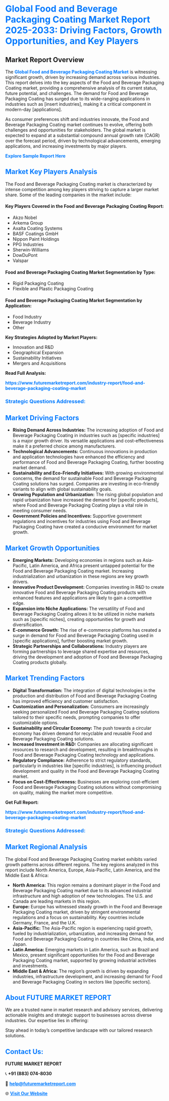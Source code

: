 <h1 style="color: #007BFF;">Global Food and Beverage Packaging Coating Market Report 2025-2033: Driving Factors, Growth Opportunities, and Key Players</h1>

<section id="overview">
<h2>Market Report Overview</h2>
<p>The <a href="https://www.futuremarketreport.com/industry-report/food-and-beverage-packaging-coating-market" style="color: #007BFF; text-decoration: none;"><strong>Global Food and Beverage Packaging Coating Market</strong></a> is witnessing significant growth, driven by increasing demand across various industries. This report delves into the key aspects of the Food and Beverage Packaging Coating market, providing a comprehensive analysis of its current status, future potential, and challenges. The demand for Food and Beverage Packaging Coating has surged due to its wide-ranging applications in industries such as [insert industries], making it a critical component in modern-day [applications].</p>
<p>As consumer preferences shift and industries innovate, the Food and Beverage Packaging Coating market continues to evolve, offering both challenges and opportunities for stakeholders. The global market is expected to expand at a substantial compound annual growth rate (CAGR) over the forecast period, driven by technological advancements, emerging applications, and increasing investments by major players.</p>
</section>

<section id="overview">
<p><a href="https://www.futuremarketreport.com/request-sample/reportId=50648" style="color: #007BFF; text-decoration: none;"><strong>Explore Sample Report Here</strong></a></p>
</section>

<section id="key-players">
<h2 style="color: #007BFF;">Market Key Players Analysis</h2>
<p>The Food and Beverage Packaging Coating market is characterized by intense competition among key players striving to capture a larger market share. Some of the leading companies in the market include:</p>
<h4>Key Players Covered in the Food and Beverage Packaging Coating Report:</h4>
<ul><li>Akzo Nobel</li><li>Arkema Group</li><li>Axalta Coating Systems</li><li>BASF Coatings GmbH</li><li>Nippon Paint Holdings</li><li>PPG Industries</li><li>Sherwin-Williams</li><li>DowDuPont</li><li>Valspar</li></ul>
<h4>Food and Beverage Packaging Coating Market Segmentation by Type:</h4>
<ul><li>Rigid Packaging Coating</li><li>Flexible and Plastic Packaging Coating</li></ul>

<h4>Food and Beverage Packaging Coating Market Segmentation by Application:</h4>
<ul><li>Food Industry</li><li>Beverage Industry</li><li>Other</li></ul>
<p><strong>Key Strategies Adopted by Market Players:</strong></p>
<ul>
<li>Innovation and R&D</li>
<li>Geographical Expansion</li>
<li>Sustainability Initiatives</li>
<li>Mergers and Acquisitions</li>
</ul>
</section>

<section>
<p><strong>Read Full Analysis: </strong></p><a href="https://www.futuremarketreport.com/industry-report/food-and-beverage-packaging-coating-market" style="color: #007BFF; text-decoration: none;"><strong>https://www.futuremarketreport.com/industry-report/food-and-beverage-packaging-coating-market</strong></a>
<h3 style="color: #007BFF;">Strategic Questions Addressed:</h3>
</section>

<section id="driving-factors">
<h2 style="color: #007BFF;">Market Driving Factors</h2>
<ul>
<li><strong>Rising Demand Across Industries:</strong> The increasing adoption of Food and Beverage Packaging Coating in industries such as [specific industries] is a major growth driver. Its versatile applications and cost-effectiveness make it a preferred choice among manufacturers.</li>
<li><strong>Technological Advancements:</strong> Continuous innovations in production and application technologies have enhanced the efficiency and performance of Food and Beverage Packaging Coating, further boosting market demand.</li>
<li><strong>Sustainability and Eco-Friendly Initiatives:</strong> With growing environmental concerns, the demand for sustainable Food and Beverage Packaging Coating solutions has surged. Companies are investing in eco-friendly variants to align with global sustainability goals.</li>
<li><strong>Growing Population and Urbanization:</strong> The rising global population and rapid urbanization have increased the demand for [specific products], where Food and Beverage Packaging Coating plays a vital role in meeting consumer needs.</li>
<li><strong>Government Policies and Incentives:</strong> Supportive government regulations and incentives for industries using Food and Beverage Packaging Coating have created a conducive environment for market growth.</li>
</ul>
</section>

<section id="growth-opportunities">
<h2 style="color: #007BFF;">Market Growth Opportunities</h2>
<ul>
<li><strong>Emerging Markets:</strong> Developing economies in regions such as Asia-Pacific, Latin America, and Africa present untapped potential for the Food and Beverage Packaging Coating market. Increasing industrialization and urbanization in these regions are key growth drivers.</li>
<li><strong>Innovative Product Development:</strong> Companies investing in R&D to create innovative Food and Beverage Packaging Coating products with enhanced features and applications are likely to gain a competitive edge.</li>
<li><strong>Expansion into Niche Applications:</strong> The versatility of Food and Beverage Packaging Coating allows it to be utilized in niche markets such as [specific niches], creating opportunities for growth and diversification.</li>
<li><strong>E-commerce Growth:</strong> The rise of e-commerce platforms has created a surge in demand for Food and Beverage Packaging Coating used in [specific applications], further boosting market growth.</li>
<li><strong>Strategic Partnerships and Collaborations:</strong> Industry players are forming partnerships to leverage shared expertise and resources, driving the development and adoption of Food and Beverage Packaging Coating products globally.</li>
</ul>
</section>

<section id="trending-factors">
<h2 style="color: #007BFF;">Market Trending Factors</h2>
<ul>
<li><strong>Digital Transformation:</strong> The integration of digital technologies in the production and distribution of Food and Beverage Packaging Coating has improved efficiency and customer satisfaction.</li>
<li><strong>Customization and Personalization:</strong> Consumers are increasingly seeking personalized Food and Beverage Packaging Coating solutions tailored to their specific needs, prompting companies to offer customizable options.</li>
<li><strong>Sustainability and Circular Economy:</strong> The push towards a circular economy has driven demand for recyclable and reusable Food and Beverage Packaging Coating solutions.</li>
<li><strong>Increased Investment in R&D:</strong> Companies are allocating significant resources to research and development, resulting in breakthroughs in Food and Beverage Packaging Coating technology and applications.</li>
<li><strong>Regulatory Compliance:</strong> Adherence to strict regulatory standards, particularly in industries like [specific industries], is influencing product development and quality in the Food and Beverage Packaging Coating market.</li>
<li><strong>Focus on Cost-Effectiveness:</strong> Businesses are exploring cost-efficient Food and Beverage Packaging Coating solutions without compromising on quality, making the market more competitive.</li>
</ul>
</section>

<section>
<p><strong>Get Full Report: </strong></p><a href="https://www.futuremarketreport.com/industry-report/food-and-beverage-packaging-coating-market" style="color: #007BFF; text-decoration: none;"><strong>https://www.futuremarketreport.com/industry-report/food-and-beverage-packaging-coating-market</strong></a>
<h3 style="color: #007BFF;">Strategic Questions Addressed:</h3>
</section>


<section id="regional-analysis">
<h2 style="color: #007BFF;">Market Regional Analysis</h2>
<p>The global Food and Beverage Packaging Coating market exhibits varied growth patterns across different regions. The key regions analyzed in this report include North America, Europe, Asia-Pacific, Latin America, and the Middle East & Africa:</p>
<ul>
<li><strong>North America:</strong> This region remains a dominant player in the Food and Beverage Packaging Coating market due to its advanced industrial infrastructure and high adoption of new technologies. The U.S. and Canada are leading markets in this region.</li>
<li><strong>Europe:</strong> Europe has witnessed steady growth in the Food and Beverage Packaging Coating market, driven by stringent environmental regulations and a focus on sustainability. Key countries include Germany, France, and the U.K.</li>
<li><strong>Asia-Pacific:</strong> The Asia-Pacific region is experiencing rapid growth, fueled by industrialization, urbanization, and increasing demand for Food and Beverage Packaging Coating in countries like China, India, and Japan.</li>
<li><strong>Latin America:</strong> Emerging markets in Latin America, such as Brazil and Mexico, present significant opportunities for the Food and Beverage Packaging Coating market, supported by growing industrial activities and investments.</li>
<li><strong>Middle East & Africa:</strong> The region’s growth is driven by expanding industries, infrastructure development, and increasing demand for Food and Beverage Packaging Coating in sectors like [specific sectors].</li>
</ul>
</section>

<footer>
<h2 style="color: #007BFF;">About FUTURE MARKET REPORT</h2>
<p>We are a trusted name in market research and advisory services, delivering actionable insights and strategic support to businesses across diverse industries. Our expertise lies in offering:</p>

<p>Stay ahead in today’s competitive landscape with our tailored research solutions.</p>

<h2 style="color: #007BFF;">Contact Us:</h2>
<p><strong>FUTURE MARKET REPORT</strong></p>
<p>📞 <strong>+91 (883) 074-8030</strong></p>
<p>📧 <strong><a href="mailto:help@futuremarketreport.com" style="color: #007BFF;">help@futuremarketreport.com</a></strong></p>
<p>🌐 <strong><a href="https://www.futuremarketreport.com/" style="color: #007BFF;">Visit Our Website</a></strong></p>
</footer>
